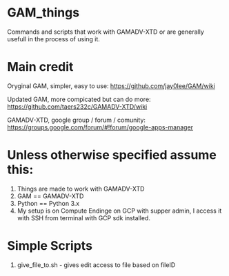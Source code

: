 # GAM_things
Commands and scripts that work with GAMADV-XTD or are generally usefull in the process of using it.

# Main credit

Oryginal GAM, simpler, easy to use:
https://github.com/jay0lee/GAM/wiki


Updated GAM, more compicated but can do more:
https://github.com/taers232c/GAMADV-XTD/wiki


GAMADV-XTD, google group / forum / comunity:
https://groups.google.com/forum/#!forum/google-apps-manager


# Unless otherwise specified assume this:
1. Things are made to work with GAMADV-XTD
2. GAM == GAMADV-XTD
3. Python == Python 3.x
4. My setup is on Compute Endinge on GCP with supper admin, I access it with SSH from terminal with GCP sdk installed.

# Simple Scripts
1. give_file_to.sh - gives edit access to file based on fileID
